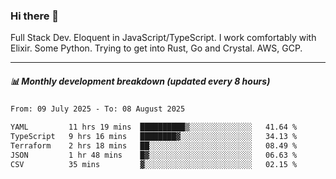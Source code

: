 ### Hi there 👋

Full Stack Dev. Eloquent in JavaScript/TypeScript. I work comfortably with Elixir. Some Python. Trying to get into Rust, Go and Crystal. AWS, GCP.

***

##### 📊 Monthly development breakdown (updated every 8 hours)

<!--START_SECTION:waka-->

```txt
From: 09 July 2025 - To: 08 August 2025

YAML         11 hrs 19 mins  ██████████▒░░░░░░░░░░░░░░   41.64 %
TypeScript   9 hrs 16 mins   ████████▓░░░░░░░░░░░░░░░░   34.13 %
Terraform    2 hrs 18 mins   ██░░░░░░░░░░░░░░░░░░░░░░░   08.49 %
JSON         1 hr 48 mins    █▓░░░░░░░░░░░░░░░░░░░░░░░   06.63 %
CSV          35 mins         ▓░░░░░░░░░░░░░░░░░░░░░░░░   02.15 %
```

<!--END_SECTION:waka-->
